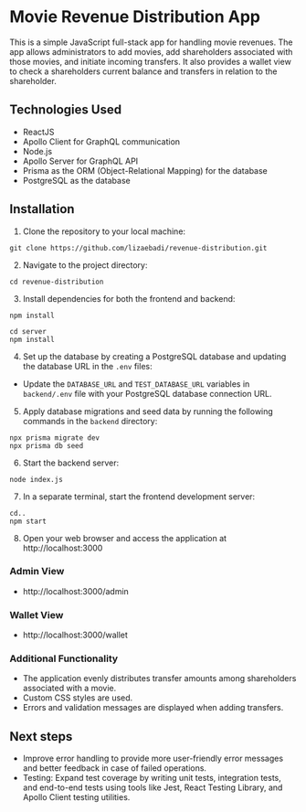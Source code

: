 # Movie Revenue Distribution App

This is a simple JavaScript full-stack app for handling movie revenues. The app allows administrators to add movies, add shareholders associated with those movies, and initiate incoming transfers. It also provides a wallet view to check a shareholders current balance and transfers in relation to the shareholder.

## Technologies Used

  - ReactJS
  - Apollo Client for GraphQL communication
  - Node.js
  - Apollo Server for GraphQL API
  - Prisma as the ORM (Object-Relational Mapping) for the database
  - PostgreSQL as the database

## Installation

1. Clone the repository to your local machine:
```
git clone https://github.com/lizaebadi/revenue-distribution.git
```
2. Navigate to the project directory:
```
cd revenue-distribution
```

3. Install dependencies for both the frontend and backend:

```
npm install

cd server
npm install
```
4. Set up the database by creating a PostgreSQL database and updating the database URL in the `.env` files:

- Update the `DATABASE_URL` and `TEST_DATABASE_URL` variables in `backend/.env` file with your PostgreSQL database connection URL.

5. Apply database migrations and seed data by running the following commands in the `backend` directory:

```
npx prisma migrate dev
npx prisma db seed
```

6. Start the backend server:

```
node index.js
```

7. In a separate terminal, start the frontend development server:

```
cd..
npm start
```

8. Open your web browser and access the application at http://localhost:3000

### Admin View
- http://localhost:3000/admin
### Wallet View
- http://localhost:3000/wallet

### Additional Functionality

- The application evenly distributes transfer amounts among shareholders associated with a movie.
- Custom CSS styles are used.
- Errors and validation messages are displayed when adding transfers.

## Next steps

- Improve error handling to provide more user-friendly error messages and better feedback in case of failed operations.
- Testing: Expand test coverage by writing unit tests, integration tests, and end-to-end tests using tools like Jest, React Testing Library, and Apollo Client testing utilities.
